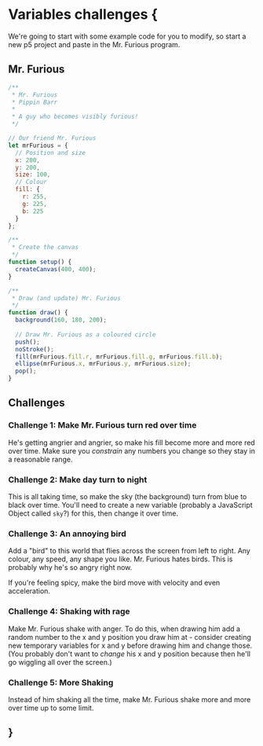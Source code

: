 # Variables challenges {
   
We're going to start with some example code for you to modify, so start a new p5 project and paste in the Mr. Furious program.
   
## Mr. Furious

```javascript
/**
 * Mr. Furious
 * Pippin Barr
 *
 * A guy who becomes visibly furious!
 */

// Our friend Mr. Furious
let mrFurious = {
  // Position and size
  x: 200,
  y: 200,
  size: 100,
  // Colour
  fill: {
    r: 255,
    g: 225,
    b: 225
  }
};

/**
 * Create the canvas
 */
function setup() {
  createCanvas(400, 400);
}

/**
 * Draw (and update) Mr. Furious
 */
function draw() {
  background(160, 180, 200);
  
  // Draw Mr. Furious as a coloured circle
  push();
  noStroke();
  fill(mrFurious.fill.r, mrFurious.fill.g, mrFurious.fill.b);
  ellipse(mrFurious.x, mrFurious.y, mrFurious.size);
  pop();
}
```
    
## Challenges

### Challenge 1: Make Mr. Furious turn red over time

He's getting angrier and angrier, so make his fill become more and more red over time. Make sure you *constrain* any numbers you change so they stay in a reasonable range.

### Challenge 2: Make day turn to night

This is all taking time, so make the sky (the background) turn from blue to black over time. You'll need to create a new variable (probably a JavaScript Object called `sky`?) for this, then change it over time.

### Challenge 3: An annoying bird

Add a "bird" to this world that flies across the screen from left to right. Any colour, any speed, any shape you like. Mr. Furious hates birds. This is probably why he's so angry right now. 

If you're feeling spicy, make the bird move with velocity and even acceleration.

### Challenge 4: Shaking with rage

Make Mr. Furious shake with anger. To do this, when drawing him add a random number to the x and y position you draw him at - consider creating new temporary variables for x and y before drawing him and change those. (You probably don't want to *change* his x and y position because then he'll go wiggling all over the screen.)

### Challenge 5: More Shaking
    
Instead of him shaking all the time, make Mr. Furious shake more and more over time up to some limit.
    
## }